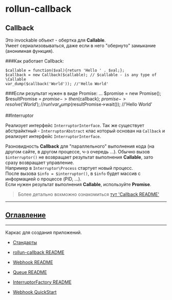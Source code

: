 # rollun-callback

## Callback
 
Это invockable объект -  обертка для **Callable**.   
Умеет сериализовываться, даже если в него "обернуто" замыкание (анонимная функция).

###Как работает Callback:

	$callable = function($val){return 'Hello ' . $val;};
	$callback = new Callback($callable); // $callable - is any type of \Callable
	var_dump($callback('World')); //'Hello World'

###Если результат нужен в виде Promise:
	...
    $promise = new Promise();
	$resultPromise = $promise->then($callback);
	$promise->resolve('World'); //run!
	var_dump($resultPromise->wait()); //'Hello World'

##Interruptor

Реализует интерфейс `InterruptorInterface`.
Так же существует абстрайктный - `InterruptorAbstract` клас который основан на `Callback` 
и реализует интерфейс `InterruptorInterface`.

Разновидность **Callback** для "параллельного" выполнения кода (на другом сайте, в другом процессе, ч-з очередь ...). 
Обычно вызов `$interruptor()` не возвращает результат выполнения **Callable**, зато сразу возвращает управление.   
Например в `Interruptor\Process` стартует новый процесс.  
После вызова  `$info = $interruptor()`, в `$info` будет массив с информацией о процессе (PID, ...).  
Если нужен результат выполнения **Callable**, используйте **Promise**.

> Более детально вохможно ознакомиться [тут 'Callback README'](https://github.com/rollun-com/rollun-callback/blob/master/docs/Callback.md)

---
## [Оглавление](https://github.com/rollun-com/rollun-skeleton/blob/master/docs/Contents.md)

---

Каркас для создания приложений. 

* [Стандарты](https://github.com/rollun-com/rollun-skeleton/blob/master/docs/Standarts.md)

* [rollun-callback README](https://github.com/rollun-com/rollun-callback/blob/master/docs/Callback.md)

* [Webhook README](https://github.com/rollun-com/rollun-callback/blob/master/docs/Webhook.md)

* [Queue README](https://github.com/rollun-com/rollun-callback/blob/master/docs/Webhook.md)

* [InterruptorFactory README](https://github.com/rollun-com/rollun-callback/blob/master/docs/InterruptorFactory.md)

* [Webhook QuickStart](https://github.com/rollun-com/rollun-callback/blob/master/docs/InterruptorFactory.md)

